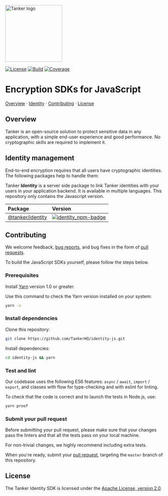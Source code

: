 [license-badge]: https://img.shields.io/badge/License-Apache%202.0-blue.svg
[license-link]: https://opensource.org/licenses/Apache-2.0

[actions-badge]: https://github.com/TankerHQ/identity-js/actions/workflows/tests.yml/badge.svg
[actions-link]: https://github.com/TankerHQ/identity-js/actions/workflows/tests.yml

[codecov-badge]: https://img.shields.io/codecov/c/github/TankerHQ/identity-js.svg?label=Coverage
[codecov-link]: https://codecov.io/gh/TankerHQ/identity-js

[last-commit-badge]: https://img.shields.io/github/last-commit/TankerHQ/identity-js.svg?label=Last%20commit&logo=github
[last-commit-link]: https://github.com/TankerHQ/identity-js/commits/master

[identity_npm-badge]: https://img.shields.io/npm/v/@tanker/identity.svg
[identity_npm-link]: https://npmjs.com/package/@tanker/identity

<a href="#readme"><img src="https://tanker.io/images/github-logo.png" alt="Tanker logo" width="180" /></a>

[![License][license-badge]][license-link]
[![Build][actions-badge]][actions-link]
[![Coverage][codecov-badge]][codecov-link]

# Encryption SDKs for JavaScript

[Overview](#overview) · [Identity](#identity-management) · [Contributing](#contributing) · [License](#license)

## Overview

Tanker is an open-source solution to protect sensitive data in any application, with a simple end-user experience and good performance. No cryptographic skills are required to implement it.

## Identity management

End-to-end encryption requires that all users have cryptographic identities. The following packages help to handle them:

Tanker **Identity** is a server side package to link Tanker identities with your users in your application backend.
It is available in multiple languages. This repository only contains the Javascript version.

| Package | Version |
|:--------|:--------|
| [@tanker/identity][identity_npm-link]    | [![identity_npm-badge]][identity_npm-link]   |

## Contributing

We welcome feedback, [bug reports](https://github.com/TankerHQ/identity-js/issues), and bug fixes in the form of [pull requests](https://github.com/TankerHQ/identity-js/pulls).

To build the JavaScript SDKs yourself, please follow the steps below.

### Prerequisites

Install [Yarn](https://yarnpkg.com/en/docs/install) version 1.0 or greater.

Use this command to check the Yarn version installed on your system:
```bash
yarn -v
```

### Install dependencies

Clone this repository:
```bash
git clone https://github.com/TankerHQ/identity-js.git
```

Install dependencies:
```bash
cd identity-js && yarn
```

### Test and lint

Our codebase uses the following ES6 features: `async` / `await`, `import` / `export`, and classes with flow for type-checking and with eslint for linting.

To check that the code is correct and to launch the tests in Node.js, use:

```bash
yarn proof
```

### Submit your pull request

Before submitting your pull request, please make sure that your changes pass the linters and that all the tests pass on your local machine.

For non-trivial changes, we highly recommend including extra tests.

When you're ready, submit your [pull request](https://github.com/TankerHQ/identity-js/pulls), targeting the `master` branch of this repository.

## License

The Tanker Identity SDK is licensed under the [Apache License, version 2.0](http://www.apache.org/licenses/LICENSE-2.0).
